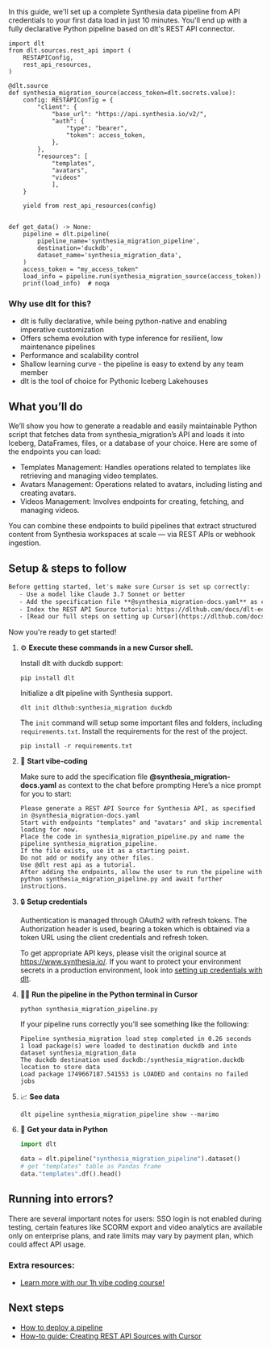 In this guide, we'll set up a complete Synthesia data pipeline from API credentials to your first data load in just 10 minutes. You'll end up with a fully declarative Python pipeline based on dlt's REST API connector.

```python-outcome
import dlt
from dlt.sources.rest_api import (
    RESTAPIConfig,
    rest_api_resources,
)

@dlt.source
def synthesia_migration_source(access_token=dlt.secrets.value):
    config: RESTAPIConfig = {
        "client": {
            "base_url": "https://api.synthesia.io/v2/",
            "auth": {
                "type": "bearer",
                "token": access_token,
            },
        },
        "resources": [
            "templates",
            "avatars",
            "videos"
            ],
    }

    yield from rest_api_resources(config)


def get_data() -> None:
    pipeline = dlt.pipeline(
        pipeline_name='synthesia_migration_pipeline',
        destination='duckdb',
        dataset_name='synthesia_migration_data', 
    )
    access_token = "my_access_token"
    load_info = pipeline.run(synthesia_migration_source(access_token))
    print(load_info)  # noqa
```

### Why use dlt for this?

- dlt is fully declarative, while being python-native and enabling imperative customization
- Offers schema evolution with type inference for resilient, low maintenance pipelines
- Performance and scalability control
- Shallow learning curve - the pipeline is easy to extend by any team member
- dlt is the tool of choice for Pythonic Iceberg Lakehouses

## What you’ll do

We’ll show you how to generate a readable and easily maintainable Python script that fetches data from synthesia_migration’s API and loads it into Iceberg, DataFrames, files, or a database of your choice. Here are some of the endpoints you can load:

- Templates Management: Handles operations related to templates like retrieving and managing video templates.
- Avatars Management: Operations related to avatars, including listing and creating avatars.
- Videos Management: Involves endpoints for creating, fetching, and managing videos.

You can combine these endpoints to build pipelines that extract structured content from Synthesia workspaces at scale — via REST APIs or webhook ingestion.

## Setup & steps to follow

```default
Before getting started, let's make sure Cursor is set up correctly:
   - Use a model like Claude 3.7 Sonnet or better
   - Add the specification file **@synthesia_migration-docs.yaml** as context
   - Index the REST API Source tutorial: https://dlthub.com/docs/dlt-ecosystem/verified-sources/rest_api/ and add it to context as **@dlt rest api**
   - [Read our full steps on setting up Cursor](https://dlthub.com/docs/dlt-ecosystem/llm-tooling/cursor-restapi#23-configuring-cursor-with-documentation)
```

Now you're ready to get started! 

1. ⚙️ **Execute these commands in a new Cursor shell.**
    
    Install dlt with duckdb support:
    ```shell
    pip install dlt
    ```

    Initialize a dlt pipeline with Synthesia support.
    ```shell
    dlt init dlthub:synthesia_migration duckdb
    ```

    The `init` command will setup some important files and folders, including `requirements.txt`. Install the requirements for the rest of the project.
    ```shell
    pip install -r requirements.txt
    ```
    
2. 🤠 **Start vibe-coding**
    
    Make sure to add the specification file **@synthesia_migration-docs.yaml** as context to the chat before prompting
    Here’s a nice prompt for you to start: 
    
    ```prompt
    Please generate a REST API Source for Synthesia API, as specified in @synthesia_migration-docs.yaml 
    Start with endpoints "templates" and "avatars" and skip incremental loading for now. 
    Place the code in synthesia_migration_pipeline.py and name the pipeline synthesia_migration_pipeline. 
    If the file exists, use it as a starting point. 
    Do not add or modify any other files. 
    Use @dlt rest api as a tutorial. 
    After adding the endpoints, allow the user to run the pipeline with python synthesia_migration_pipeline.py and await further instructions.
    ```

    
3. 🔒 **Setup credentials** 
    
    Authentication is managed through OAuth2 with refresh tokens. The Authorization header is used, bearing a token which is obtained via a token URL using the client credentials and refresh token.
    
    To get appropriate API keys, please visit the original source at https://www.synthesia.io/.
    If you want to protect your environment secrets in a production environment, look into [setting up credentials with dlt](https://dlthub.com/docs/walkthroughs/add_credentials).
    
4. 🏃‍♀️ **Run the pipeline in the Python terminal in Cursor**
    
    ```shell
    python synthesia_migration_pipeline.py
    ```
    
    If your pipeline runs correctly you’ll see something like the following:
    
    ```shell
    Pipeline synthesia_migration load step completed in 0.26 seconds
    1 load package(s) were loaded to destination duckdb and into dataset synthesia_migration_data
    The duckdb destination used duckdb:/synthesia_migration.duckdb location to store data
    Load package 1749667187.541553 is LOADED and contains no failed jobs
    ```
    
5. 📈 **See data**
    
    ```shell
    dlt pipeline synthesia_migration_pipeline show --marimo
    ```
    
6. 🐍 **Get your data in Python**
    
    ```python
    import dlt

   data = dlt.pipeline("synthesia_migration_pipeline").dataset()
   # get "templates" table as Pandas frame
   data."templates".df().head()
    ```

## Running into errors?

There are several important notes for users: SSO login is not enabled during testing, certain features like SCORM export and video analytics are available only on enterprise plans, and rate limits may vary by payment plan, which could affect API usage.

### Extra resources:

- [Learn more with our 1h vibe coding course!](https://www.youtube.com/watch?v=GGid70rnJuM)

## Next steps

- [How to deploy a pipeline](https://dlthub.com/docs/walkthroughs/deploy-a-pipeline)
- [How-to guide: Creating REST API Sources with Cursor](https://dlthub.com/docs/dlt-ecosystem/llm-tooling/cursor-restapi)